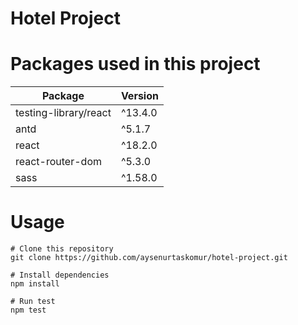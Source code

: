 # Hotel Project

# Packages used in this project

| Package | Version |
| ------ | ------ |
| testing-library/react | ^13.4.0 |
| antd | ^5.1.7 |
| react | ^18.2.0 |
| react-router-dom | ^5.3.0 |
| sass | ^1.58.0 |



# Usage
``` 
# Clone this repository
git clone https://github.com/aysenurtaskomur/hotel-project.git

# Install dependencies
npm install 

# Run test
npm test

```



